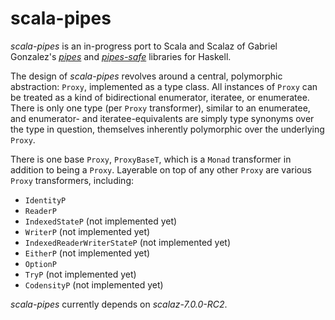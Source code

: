 scala-pipes
===

*scala-pipes* is an in-progress port to Scala and Scalaz of Gabriel Gonzalez's [*pipes*](http://hackage.haskell.org/package/pipes) and [*pipes-safe*](http://hackage.haskell.org/package/pipes-safe) libraries for Haskell.

The design of *scala-pipes* revolves around a central, polymorphic abstraction:  `Proxy`, implemented as a type class.  All instances of `Proxy` can be treated as a kind of bidirectional enumerator, iteratee, or enumeratee.  There is only one type (per `Proxy` transformer), similar to an enumeratee, and enumerator- and iteratee-equivalents are simply type synonyms over the type in question, themselves inherently polymorphic over the underlying `Proxy`.

There is one base `Proxy`, `ProxyBaseT`, which is a `Monad` transformer in addition to being a `Proxy`.  Layerable on top of any other `Proxy` are various `Proxy` transformers, including:

 - `IdentityP`
 - `ReaderP`
 - `IndexedStateP` (not implemented yet)
 - `WriterP` (not implemented yet)
 - `IndexedReaderWriterStateP` (not implemented yet)
 - `EitherP` (not implemented yet)
 - `OptionP`
 - `TryP` (not implemented yet)
 - `CodensityP` (not implemented yet)
 
 *scala-pipes* currently depends on *scalaz-7.0.0-RC2*.
